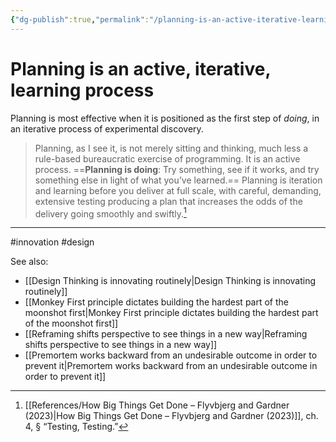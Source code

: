 ```yaml
---
{"dg-publish":true,"permalink":"/planning-is-an-active-iterative-learning-process/"}
---
```



# Planning is an active, iterative, learning process

Planning is most effective when it is positioned as the first step of *doing*, in an iterative process of experimental discovery.

> Planning, as I see it, is not merely sitting and thinking, much less a rule-based bureaucratic exercise of programming. It is an active process. ==**Planning is doing**: Try something, see if it works, and try something else in light of what you’ve learned.== Planning is iteration and learning before you deliver at full scale, with careful, demanding, extensive testing producing a plan that increases the odds of the delivery going smoothly and swiftly.[^1]

---
#innovation #design 

See also:
 - [[Design Thinking is innovating routinely\|Design Thinking is innovating routinely]]
 - [[Monkey First principle dictates building the hardest part of the moonshot first\|Monkey First principle dictates building the hardest part of the moonshot first]]
 - [[Reframing shifts perspective to see things in a new way\|Reframing shifts perspective to see things in a new way]]
 - [[Premortem works backward from an undesirable outcome in order to prevent it\|Premortem works backward from an undesirable outcome in order to prevent it]]

[^1]: [[References/How Big Things Get Done – Flyvbjerg and Gardner (2023)\|How Big Things Get Done – Flyvbjerg and Gardner (2023)]], ch. 4, § “Testing, Testing.”